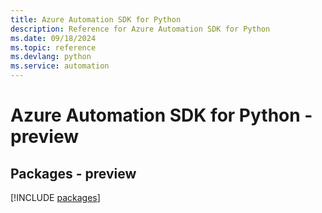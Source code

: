 ```yaml
---
title: Azure Automation SDK for Python
description: Reference for Azure Automation SDK for Python
ms.date: 09/18/2024
ms.topic: reference
ms.devlang: python
ms.service: automation
---
```

# Azure Automation SDK for Python - preview
## Packages - preview
[!INCLUDE [packages](automation-index.md)]